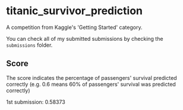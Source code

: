 # titanic_survivor_prediction
A competition from Kaggle's 'Getting Started' category.

You can check all of my submitted submissions by checking the `submissions` folder.

## Score

The score indicates the percentage of passengers' survival predicted correctly (e.g. 0.6 means 60% of passengers' survival was predicted correctly)

1st submission: 0.58373
